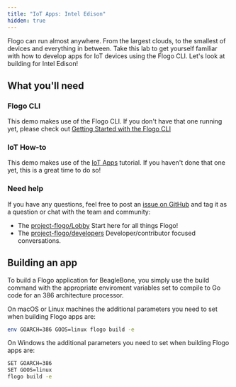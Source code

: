 ```yaml
---
title: "IoT Apps: Intel Edison"
hidden: true
---
```


Flogo can run almost anywhere. From the largest clouds, to the smallest of devices and everything in between. Take this lab to get yourself familiar with how to develop apps for IoT devices using the Flogo CLI. Let's look at building for Intel Edison!

## What you'll need

### Flogo CLI

This demo makes use of the Flogo CLI. If you don't have that one running yet, please check out [Getting Started with the Flogo CLI](../../getting-started/getting-started-cli/)

### IoT How-to

This demo makes use of the [IoT Apps](../iot-howto) tutorial. If you haven't done that one yet, this is a great time to do so!

### Need help

If you have any questions, feel free to post an [issue on GitHub](https://github.com/TIBCOSoftware/flogo/issues) and tag it as a question or chat with the team and community:

* The [project-flogo/Lobby](https://gitter.im/project-flogo/Lobby) Start here for all things Flogo!
* The [project-flogo/developers](https://gitter.im/project-flogo/developers) Developer/contributor focused conversations.

## Building an app

To build a Flogo application for BeagleBone, you simply use the build command with the appropriate enviroment variables set to compile to Go code for an 386 architecture processor.

On macOS or Linux machines the additional parameters you need to set when building Flogo apps are:

```bash
env GOARCH=386 GOOS=linux flogo build -e
```

On Windows the additional parameters you need to set when building Flogo apps are:

```bash
SET GOARCH=386
SET GOOS=linux
flogo build -e
```
